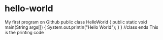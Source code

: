 # hello-world
My first program on Github
public class HelloWorld
{
public static void main(String args[])
{
System.out.println("Hello World");
}
}
//class ends This is the printing code
